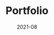 ---
date: '2021-08'
title: 'Portfolio'
description: 'My portfolio'
stack:
  - React.js
  - Gatsby
github: 'https://github.com/francois07/portfolio'
website: 'https://francoissoulie.me/'
---